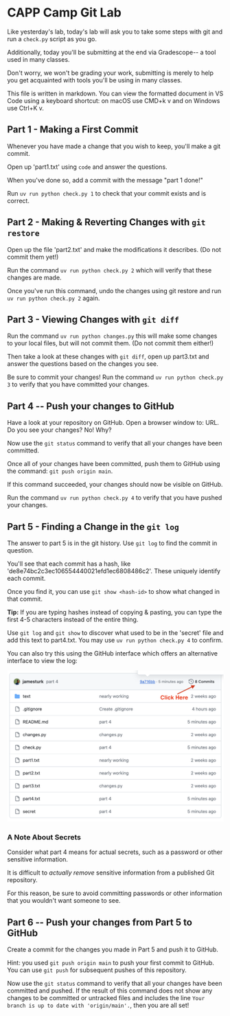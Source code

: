 # CAPP Camp Git Lab

Like yesterday's lab, today's lab will ask you to take some steps with git and run a `check.py` script as you go.

Additionally, today you'll be submitting at the end via Gradescope-- a tool used in many classes.

Don't worry, we won't be grading your work, submitting is merely to help you get acquainted with tools you'll be using in many classes.

This file is written in markdown.  You can view the formatted document in VS Code using a keyboard shortcut: on macOS use CMD+k v and on Windows use Ctrl+K v.

## Part 1 - Making a First Commit

Whenever you have made a change that you wish to keep, you'll make a git commit.

Open up 'part1.txt' using `code` and answer the questions.

When you've done so, add a commit with the message "part 1 done!"

Run `uv run python check.py 1` to check that your commit exists and is correct.


## Part 2 - Making & Reverting Changes with `git restore`

Open up the file 'part2.txt' and make the modifications it describes. (Do not commit them yet!)

Run the command `uv run python check.py 2` which will verify that these changes are made.

Once you've run this command, undo the changes using git restore and run `uv run python check.py 2` again.

## Part 3 - Viewing Changes with `git diff`

Run the command `uv run python changes.py` this will make some changes to your local files, but will not commit them. (Do not commit them either!)

Then take a look at these changes with `git diff`, open up part3.txt and answer the questions based on the changes you see.

Be sure to commit your changes! Run the command `uv run python check.py 3` to verify that you have committed your changes.

## Part 4 -- Push your changes to GitHub

Have a look at your repository on GitHub.  Open a browser window to: URL.  Do you see your changes?  No!  Why?

Now use the `git status` command to verify that all your changes have been committed.

Once all of your changes have been committed, push them to GitHub using the command: `git push origin main`.

If this command succeeded, your changes should now be visible on GitHub.

Run the command `uv run python check.py 4` to verify that you have pushed your changes.


## Part 5 - Finding a Change in the `git log`

The answer to part 5 is in the git history. Use `git log` to find the commit in question.

You'll see that each commit has a hash, like 'de8e74bc2c3ec106554440021efd1ec6808486c2'.
These uniquely identify each commit.

Once you find it, you can use `git show <hash-id>` to show what changed in that commit.

**Tip:** If you are typing hashes instead of copying & pasting, you can type the first 4-5 characters instead of the entire thing.

Use `git log` and `git show` to discover what used to be in the 'secret' file and add this text to part4.txt. You may use `uv run python check.py 4` to confirm.

You can also try this using the GitHub interface which offers an alternative interface to view the log:

![](readme-screenshot.png)

### A Note About Secrets

Consider what part 4 means for actual secrets, such as a password or other sensitive information.

It is difficult to _actually remove_ sensitive information from a published Git repository.

For this reason, be sure to avoid committing passwords or other information that you wouldn't want someone to see.

## Part 6 -- Push your changes from Part 5 to GitHub

Create a commit for the changes you made in Part 5 and push it to GitHub. 

Hint: you used `git push origin main` to push your first commit to GitHub.  You can use `git push` for subsequent pushes of this repository.

Now use the `git status` command to verify that all your changes have been committed and pushed.  If the result of this command does not show any changes to be committed or untracked files and includes the line `Your branch is up to date with 'origin/main'.`, then you are all set!

